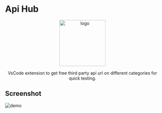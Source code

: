 # Api Hub

<p align="center">
  <img src="https://raw.githubusercontent.com/adarshaacharya/ApiHub/main/assets/logo.png" alt="logo" height="150">
</p>

<p align="center">


</p>

<p align="center">
VsCode extension to get free third party api url on different categories for quick testing.
</p>

## Screenshot

<img src="https://raw.githubusercontent.com/adarshaacharya/ApiHub/main/assets/demo.gif" alt="demo"/>
